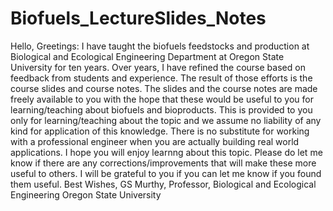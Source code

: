 # Biofuels_LectureSlides_Notes
Hello, 
Greetings:
I have taught the biofuels feedstocks and production at Biological and Ecological Engineering Department at Oregon State University for ten years. Over years, I have refined the course based on feedback from students and experience. The result of those efforts is the course slides and course notes. 
The slides and the course notes are made freely available to you with the hope that these would be useful to you for learning/teaching about biofuels and bioproducts. This is provided to you only for learning/teaching about the topic and we assume no liability of any kind for application of this knowledge. There is no substitute for working with a professional engineer when you are actually building real world applications.
I hope you will enjoy learnng about this topic. Please do let me know if there are any corrections/improvements that will make these more useful to others. I will be grateful to you if you can let me know if you found them useful. 
Best Wishes,
GS Murthy,
Professor, Biological and Ecological Engineering
Oregon State University
